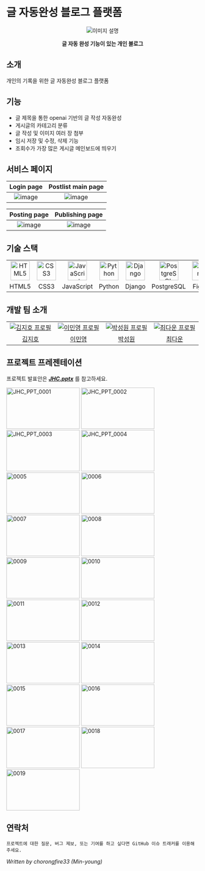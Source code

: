 # 글 자동완성 블로그 플랫폼
<div align="center">
  <img src="https://github.com/chorongfire33/django_blog_WhatIsJiho/assets/137133526/b1d3f42f-ec7b-4123-a331-8481e3926d58" alt="이미지 설명">
  <p><b>글 자동 완성 기능이 있는 개인 블로그</b></p>
</div>

## 소개
개인의 기록을 위한 글 자동완성 블로그 플랫폼

## 기능
- 글 제목을 통한 openai 기반의 글 작성 자동완성
- 게시글의 카테고리 분류
- 글 작성 및 이미지 여러 장 첨부
- 임시 저장 및 수정, 삭제 기능
- 조회수가 가장 많은 게시글 메인보드에 띄우기

## 서비스 페이지
| Login page | Postlist main page |
|:---:|:---:|
|![image](https://github.com/chorongfire33/django_blog_WhatIsJiho/assets/137133526/2c0a1181-edef-4f39-bde7-ba0e0bdf74a2)|![image](https://github.com/chorongfire33/django_blog_WhatIsJiho/assets/137133526/019efb5b-104d-4476-90fa-84fe3f2a8669)|

| Posting page | Publishing page |
|:---:|:---:|
|![image](https://github.com/chorongfire33/django_blog_WhatIsJiho/assets/137133526/dc65cc90-83be-4e81-9520-e420699b57cc)|![image](https://github.com/chorongfire33/django_blog_WhatIsJiho/assets/137133526/1951a6c5-6041-4552-92cf-b4e3862f5871)|

## 기술 스택
<table style="width: 100%;">
  <tr>
    <td width="100px" align="center"><img src="https://profilinator.rishav.dev/skills-assets/html5-original-wordmark.svg" alt="HTML5" width="50px" height="50px" /></td>
    <td width="100px" align="center"><img src="https://profilinator.rishav.dev/skills-assets/css3-original-wordmark.svg" alt="CSS3" width="50px" height="50px" /></td>
    <td width="100px" align="center"><img src="https://profilinator.rishav.dev/skills-assets/javascript-original.svg" alt="JavaScript" width="50px" height="50px" /></td>
    <td width="100px" align="center"><img src="https://profilinator.rishav.dev/skills-assets/python-original.svg" alt="Python" width="50px" height="50px" /></td>
    <td width="100px" align="center"><img src="https://profilinator.rishav.dev/skills-assets/django-original.svg" alt="Django" width="50px" height="50px" /></td>
    <td width="100px" align="center"><img src="https://profilinator.rishav.dev/skills-assets/postgresql-original-wordmark.svg" alt="PostgreSQL" height="50px" /></td>
    <td width="100px" align="center"><img src="https://profilinator.rishav.dev/skills-assets/figma-icon.svg" alt="Figma" height="50px" /></td>
    <td width="100px" align="center"><img src="https://profilinator.rishav.dev/skills-assets/amazonwebservices-original-wordmark.svg" alt="AWS" height="50px" /></td>
  </tr>
  <tr>
    <td align="center">HTML5</td>
    <td align="center">CSS3</td>
    <td align="center">JavaScript</td>
    <td align="center">Python</td>
    <td align="center">Django</td>
    <td align="center">PostgreSQL</td>
    <td align="center">Figma</td>
    <td align="center">AWS</td>
  </tr>
</table>


## 개발 팀 소개
<table>
  <tr>
    <td align="center" width="150px">
      <a href="https://github.com/kimjiho2532" target="_blank">
        <img src="https://avatars.githubusercontent.com/u/55077828?v=4" alt="김지호 프로필" />
      </a>
    </td>
    <td align="center" width="150px">
      <a href="https://github.com/chorongfire33" target="_blank">
        <img src="https://avatars.githubusercontent.com/u/137133526?v=4" alt="이민영 프로필" />
      </a>
    </td>
    <td align="center" width="150px">
      <a href="https://github.com/Woni1010011" target="_blank">
        <img src="https://avatars.githubusercontent.com/u/103429169?v=4" alt="박성원 프로필" />
      </a>
    </td>
    <td align="center" width="150px">
      <a href="https://github.com/symbbad" target="_blank">
        <img src="https://avatars.githubusercontent.com/u/137133565?v=4" alt="최다운 프로필" />
      </a>
    </td>
  </tr>
  <tr>
    <td align="center">
      <a href="https://github.com/kimjiho2532" target="_blank">
        김지호
      </a>
    </td>
    <td align="center">
      <a href="https://github.com/chorongfire33" target="_blank">
        이민영
      </a>
    </td>
        <td align="center">
      <a href="https://github.com/Woni1010011" target="_blank">
        박성원
      </a>
    </td>
    <td align="center">
      <a href="https://github.com/Dawoon12" target="_blank">
        최다운
      </a>
    </td>
  </tr>
</table>


## 프로젝트 프레젠테이션
프로젝트 발표안은 <b><i>[JHC.pptx](https://github.com/chorongfire33/django_blog_WhatIsJiho/files/13657117/JHC_PPT.pptx)</i></b>
를 참고하세요.


<img src="https://github.com/chorongfire33/django_blog_WhatIsJiho/assets/137133526/d6a0a79c-2390-408b-a1f7-e8b14c5465de" alt="JHC_PPT_0001" width="192" height="108">
<img src="https://github.com/chorongfire33/django_blog_WhatIsJiho/assets/137133526/a3f7aa85-19a4-4997-9d11-6a60060eb6a2" alt="JHC_PPT_0002" width="192" height="108">
<img src="https://github.com/chorongfire33/django_blog_WhatIsJiho/assets/137133526/54549358-27a2-4b6e-a2b2-c898af41ad14" alt="JHC_PPT_0003" width="192" height="108">
<img src="https://github.com/chorongfire33/django_blog_WhatIsJiho/assets/137133526/3f35092f-c67c-49d2-a231-c9dc47086453" alt="JHC_PPT_0004" width="192" height="108">
<img src="https://github.com/chorongfire33/django_blog_WhatIsJiho/assets/137133526/b63fb0bd-a8f8-403b-847a-9f2138e6ae13" alt="0005" width="192" height="108">
<img src="https://github.com/chorongfire33/django_blog_WhatIsJiho/assets/137133526/de835e0d-da80-4bfe-89e5-7eb4d6ee6b13" alt="0006" width="192" height="108">
<img src="https://github.com/chorongfire33/django_blog_WhatIsJiho/assets/137133526/0791f867-3e6d-4bba-925b-86092288cb97" alt="0007" width="192" height="108">
<img src="https://github.com/chorongfire33/django_blog_WhatIsJiho/assets/137133526/f53d2e21-1091-4afe-a5e3-423580282a57" alt="0008" width="192" height="108">
<img src="https://github.com/chorongfire33/django_blog_WhatIsJiho/assets/137133526/76e42c08-cb09-492d-a089-3df6fb41cd67" alt="0009" width="192" height="108">
<img src="https://github.com/chorongfire33/django_blog_WhatIsJiho/assets/137133526/a031c3a5-715e-4c85-8ffd-2bb38e35c0db" alt="0010" width="192" height="108">
<img src="https://github.com/chorongfire33/django_blog_WhatIsJiho/assets/137133526/8cf3359c-c4fe-4950-b164-29ad682b4bf8" alt="0011" width="192" height="108">
<img src="https://github.com/chorongfire33/django_blog_WhatIsJiho/assets/137133526/ad650cf6-1e07-42f3-a371-7c7cc47ffe4e" alt="0012" width="192" height="108">
<img src="https://github.com/chorongfire33/django_blog_WhatIsJiho/assets/137133526/9e76eb3d-06b8-4b9c-9ddc-afd59783388b" alt="0013" width="192" height="108">
<img src="https://github.com/chorongfire33/django_blog_WhatIsJiho/assets/137133526/b5946eff-675e-47a9-ab03-b16b7efd07dd" alt="0014" width="192" height="108">
<img src="https://github.com/chorongfire33/django_blog_WhatIsJiho/assets/137133526/5199f509-f6df-486d-8d77-6d9b7ac94a2e" alt="0015" width="192" height="108">
<img src="https://github.com/chorongfire33/django_blog_WhatIsJiho/assets/137133526/6ccfdaa3-b5e7-430d-99f1-07a377029e92" alt="0016" width="192" height="108">
<img src="https://github.com/chorongfire33/django_blog_WhatIsJiho/assets/137133526/1f9d143e-131d-4ce4-b9e0-a0463614e37e" alt="0017" width="192" height="108">
<img src="https://github.com/chorongfire33/django_blog_WhatIsJiho/assets/137133526/fd296894-423f-48ba-9d5f-bdd91ff4cfd0" alt="0018" width="192" height="108">
<img src="https://github.com/chorongfire33/django_blog_WhatIsJiho/assets/137133526/66420295-5d88-4520-9dcf-0787845d7964" alt="0019" width="192" height="108">




## 연락처

` 프로젝트에 대한 질문, 버그 제보, 또는 기여를 하고 싶다면 GitHub 이슈 트래커를 이용해주세요. `

<i> Written by chorongfire33 (Min-young) </i>

